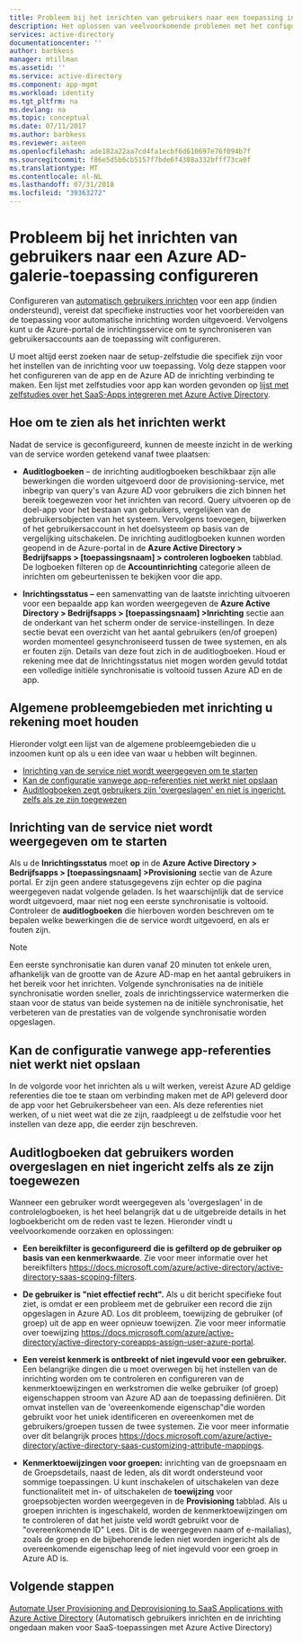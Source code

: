 ```yaml
---
title: Probleem bij het inrichten van gebruikers naar een toepassing in Azure AD-galerie configureren | Microsoft Docs
description: Het oplossen van veelvoorkomende problemen met het configureren gebruikers in te richten al een toepassing die worden vermeld in de Azure AD-Toepassingsgalerie
services: active-directory
documentationcenter: ''
author: barbkess
manager: mtillman
ms.assetid: ''
ms.service: active-directory
ms.component: app-mgmt
ms.workload: identity
ms.tgt_pltfrm: na
ms.devlang: na
ms.topic: conceptual
ms.date: 07/11/2017
ms.author: barbkess
ms.reviewer: asteen
ms.openlocfilehash: ade182a22aa7cd4fa1ecbf6d610697e76f094b7f
ms.sourcegitcommit: f86e5d5b6cb5157f7bde6f4308a332bfff73ca0f
ms.translationtype: MT
ms.contentlocale: nl-NL
ms.lasthandoff: 07/31/2018
ms.locfileid: "39363272"
---
```

# <a name="problem-configuring-user-provisioning-to-an-azure-ad-gallery-application"></a>Probleem bij het inrichten van gebruikers naar een Azure AD-galerie-toepassing configureren

Configureren van [automatisch gebruikers inrichten](https://docs.microsoft.com/azure/active-directory/active-directory-saas-app-provisioning) voor een app (indien ondersteund), vereist dat specifieke instructies voor het voorbereiden van de toepassing voor automatische inrichting worden uitgevoerd. Vervolgens kunt u de Azure-portal de inrichtingsservice om te synchroniseren van gebruikersaccounts aan de toepassing wilt configureren.

U moet altijd eerst zoeken naar de setup-zelfstudie die specifiek zijn voor het instellen van de inrichting voor uw toepassing. Volg deze stappen voor het configureren van de app en de Azure AD de inrichting verbinding te maken. Een lijst met zelfstudies voor app kan worden gevonden op [lijst met zelfstudies over het SaaS-Apps integreren met Azure Active Directory](https://docs.microsoft.com/azure/active-directory/active-directory-saas-tutorial-list).

## <a name="how-to-see-if-provisioning-is-working"></a>Hoe om te zien als het inrichten werkt 

Nadat de service is geconfigureerd, kunnen de meeste inzicht in de werking van de service worden getekend vanaf twee plaatsen:

-   **Auditlogboeken** – de inrichting auditlogboeken beschikbaar zijn alle bewerkingen die worden uitgevoerd door de provisioning-service, met inbegrip van query's van Azure AD voor gebruikers die zich binnen het bereik toegewezen voor het inrichten van record. Query uitvoeren op de doel-app voor het bestaan van gebruikers, vergelijken van de gebruikersobjecten van het systeem. Vervolgens toevoegen, bijwerken of het gebruikersaccount in het doelsysteem op basis van de vergelijking uitschakelen. De inrichting auditlogboeken kunnen worden geopend in de Azure-portal in de **Azure Active Directory &gt; Bedrijfsapps &gt; \[toepassingsnaam\] &gt; controleren logboeken** tabblad. De logboeken filteren op de **Accountinrichting** categorie alleen de inrichten om gebeurtenissen te bekijken voor die app.

-   **Inrichtingsstatus –** een samenvatting van de laatste inrichting uitvoeren voor een bepaalde app kan worden weergegeven de **Azure Active Directory &gt; Bedrijfsapps &gt; \[toepassingsnaam\] &gt;Inrichting** sectie aan de onderkant van het scherm onder de service-instellingen. In deze sectie bevat een overzicht van het aantal gebruikers (en/of groepen) worden momenteel gesynchroniseerd tussen de twee systemen, en als er fouten zijn. Details van deze fout zich in de auditlogboeken. Houd er rekening mee dat de Inrichtingsstatus niet mogen worden gevuld totdat een volledige initiële synchronisatie is voltooid tussen Azure AD en de app.

## <a name="general-problem-areas-with-provisioning-to-consider"></a>Algemene probleemgebieden met inrichting u rekening moet houden

Hieronder volgt een lijst van de algemene probleemgebieden die u inzoomen kunt op als u een idee van waar u hebben wilt beginnen.

* [Inrichting van de service niet wordt weergegeven om te starten](#provisioning-service-does-not-appear-to-start)
* [Kan de configuratie vanwege app-referenties niet werkt niet opslaan](#can’t-save-configuration-due-to-app-credentials-not-working)
* [Auditlogboeken zegt gebruikers zijn 'overgeslagen' en niet is ingericht, zelfs als ze zijn toegewezen](#audit-logs-say-users-are-skipped-and-not-provisioned-even-though-they-are-assigned)

## <a name="provisioning-service-does-not-appear-to-start"></a>Inrichting van de service niet wordt weergegeven om te starten

Als u de **Inrichtingsstatus** moet **op** in de **Azure Active Directory &gt; Bedrijfsapps &gt; \[toepassingsnaam\] &gt;Provisioning** sectie van de Azure portal. Er zijn geen andere statusgegevens zijn echter op die pagina weergegeven nadat volgende geladen. Is het waarschijnlijk dat de service wordt uitgevoerd, maar niet nog een eerste synchronisatie is voltooid. Controleer de **auditlogboeken** die hierboven worden beschreven om te bepalen welke bewerkingen die de service wordt uitgevoerd, en als er fouten zijn.

>[!NOTE]
>Een eerste synchronisatie kan duren vanaf 20 minuten tot enkele uren, afhankelijk van de grootte van de Azure AD-map en het aantal gebruikers in het bereik voor het inrichten. Volgende synchronisaties na de initiële synchronisatie worden sneller, zoals de inrichtingsservice watermerken die staan voor de status van beide systemen na de initiële synchronisatie, het verbeteren van de prestaties van de volgende synchronisatie worden opgeslagen.
>
>

## <a name="cant-save-configuration-due-to-app-credentials-not-working"></a>Kan de configuratie vanwege app-referenties niet werkt niet opslaan

In de volgorde voor het inrichten als u wilt werken, vereist Azure AD geldige referenties die toe te staan om verbinding maken met de API geleverd door de app voor het Gebruikersbeheer van een. Als deze referenties niet werken, of u niet weet wat die ze zijn, raadpleegt u de zelfstudie voor het instellen van deze app, die eerder zijn beschreven.

## <a name="audit-logs-say-users-are-skipped-and-not-provisioned-even-though-they-are-assigned"></a>Auditlogboeken dat gebruikers worden overgeslagen en niet ingericht zelfs als ze zijn toegewezen

Wanneer een gebruiker wordt weergegeven als 'overgeslagen' in de controlelogboeken, is het heel belangrijk dat u de uitgebreide details in het logboekbericht om de reden vast te lezen. Hieronder vindt u veelvoorkomende oorzaken en oplossingen:

-   **Een bereikfilter is geconfigureerd** **die is gefilterd op de gebruiker op basis van een kenmerkwaarde**. Zie voor meer informatie over het bereikfilters <https://docs.microsoft.com/azure/active-directory/active-directory-saas-scoping-filters>.

-   **De gebruiker is "niet effectief recht".** Als u dit bericht specifieke fout ziet, is omdat er een probleem met de gebruiker een record die zijn opgeslagen in Azure AD. Los dit probleem, toewijzing de gebruiker (of groep) uit de app en weer opnieuw toewijzen. Zie voor meer informatie over toewijzing <https://docs.microsoft.com/azure/active-directory/active-directory-coreapps-assign-user-azure-portal>.

-   **Een vereist kenmerk is ontbreekt of niet ingevuld voor een gebruiker.** Een belangrijke dingen die u moet overwegen bij het instellen van de inrichting worden om te controleren en configureren van de kenmerktoewijzingen en werkstromen die welke gebruiker (of groep) eigenschappen stroom van Azure AD aan de toepassing definiëren. Dit omvat instellen van de 'overeenkomende eigenschap"die worden gebruikt voor het uniek identificeren en overeenkomen met de gebruikers/groepen tussen de twee systemen. Zie voor meer informatie over dit belangrijk proces <https://docs.microsoft.com/azure/active-directory/active-directory-saas-customizing-attribute-mappings>.

   * **Kenmerktoewijzingen voor groepen:** inrichting van de groepsnaam en de Groepsdetails, naast de leden, als dit wordt ondersteund voor sommige toepassingen. U kunt inschakelen of uitschakelen van deze functionaliteit met in- of uitschakelen de **toewijzing** voor groepsobjecten worden weergegeven in de **Provisioning** tabblad. Als u groepen inrichten is ingeschakeld, worden de kenmerktoewijzingen om te controleren of dat het juiste veld wordt gebruikt voor de "overeenkomende ID" Lees. Dit is de weergegeven naam of e-mailalias), zoals de groep en de bijbehorende leden niet worden ingericht als de overeenkomende eigenschap leeg of niet ingevuld voor een groep in Azure AD is.

## <a name="next-steps"></a>Volgende stappen
[Automate User Provisioning and Deprovisioning to SaaS Applications with Azure Active Directory](active-directory-saas-app-provisioning.md) (Automatisch gebruikers inrichten en de inrichting ongedaan maken voor SaaS-toepassingen met Azure Active Directory)
